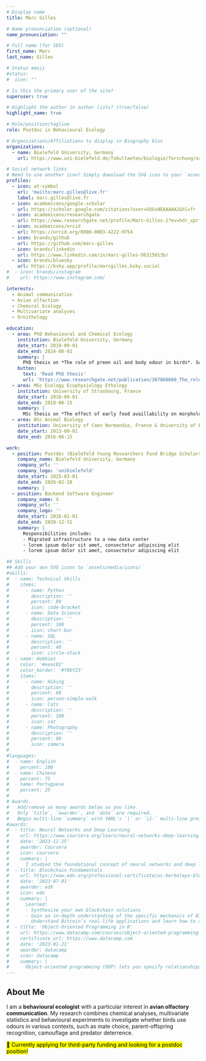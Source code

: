 ```yaml
---
# Display name
title: Marc Gilles

# Name pronunciation (optional)
name_pronunciation: ""

# Full name (for SEO)
first_name: Marc
last_name: Gilles

# Status emoji
#status:
#  icon: ""

# Is this the primary user of the site?
superuser: true

# Highlight the author in author lists? (true/false)
highlight_name: true

# Role/position/tagline
role: Postdoc in Behavioural Ecology

# Organizations/Affiliations to display in Biography blox
organizations:
  - name: Bielefeld University, Germany
    url: https://www.uni-bielefeld.de/fakultaeten/biologie/forschung/arbeitsgruppen/behav_eco/

# Social network links
# Need to use another icon? Simply download the SVG icon to your `assets/media/icons/` folder.
profiles:
  - icon: at-symbol
    url: 'mailto:marc.gilles@live.fr'
    label: marc.gilles@live.fr
  - icon: academicons/google-scholar
    url: https://scholar.google.com/citations?user=VUGsNEAAAAAJ&hl=fr
  - icon: academicons/researchgate
    url: https://www.researchgate.net/profile/Marc-Gilles-2?ev=hdr_xprf
  - icon: academicons/orcid
    url: https://orcid.org/0000-0003-4222-9754
  - icon: brands/github
    url: https://github.com/marc-gilles
  - icon: brands/linkedin
    url: https://www.linkedin.com/in/marc-gilles-9b315013b/
  - icon: brands/bluesky
    url: https://bsky.app/profile/marcgilles.bsky.social
#  - icon: brands/instagram
#    url: https://www.instagram.com/

interests:
  - Animal communication
  - Avian olfaction
  - Chemical Ecology
  - Multivariate analyses
  - Ornithology

education:
  - area: PhD Behavioural and Chemical Ecology
    institution: Bielefeld University, Germany
    date_start: 2019-09-01
    date_end: 2024-06-01
    summary: |
      PhD thesis on *The role of preen oil and body odour in birds*. Supervised by [Barbara Caspers](https://scholar.google.com/citations?user=qPjDrIMAAAAJ&hl=fr&oi=ao) and [Innes Cuthill](https://scholar.google.com/citations?user=BD03F2cAAAAJ&hl=fr&oi=ao) at the [Department of Behavioural Ecology](https://www.uni-bielefeld.de/fakultaeten/biologie/forschung/arbeitsgruppen/behav_eco/).
    button:
      text: 'Read PhD thesis'
      url: 'https://www.researchgate.net/publication/387860660_The_role_of_preen_oil_and_body_odour_in_birds'
  - area: MSc Ecology Ecophysiology Ethology
    institution: University of Strasbourg, France
    date_start: 2016-09-01
    date_end: 2018-06-15
    summary: |
      MSc thesis on *The effect of early food availlability on morphology and personality in blue tits*. Supervised by [Jon Brommer](https://scholar.google.com/citations?user=YCAmA6QAAAAJ&hl=fr&oi=ao) and [Barbara Class](https://scholar.google.com/citations?user=W3l0KMEAAAAJ&hl=fr&oi=ao) at the [Department of Biology](https://www.utu.fi/en/university/faculty-of-science/biology/contact) at University of Turku, Finland.
  - area: BSc Animal Biology
    institution: University of Caen Normandie, France & University of Bergen, Norway
    date_start: 2013-09-01
    date_end: 2016-06-15

work:
  - position: Postdoc (Bielefeld Young Researchers Fund Bridge Scholarship)
    company_name: Bielefeld University, Germany
    company_url: ''
    company_logo: 'unibielefeld'
    date_start: 2025-03-01
    date_end: 2026-02-28
    summary: |
  - position: Backend Software Engineer
    company_name: X
    company_url: ''
    company_logo: ''
    date_start: 2016-01-01
    date_end: 2020-12-31
    summary: |
      Responsibilities include:
      - Migrated infrastructure to a new data center
      - lorem ipsum dolor sit amet, consectetur adipiscing elit
      - lorem ipsum dolor sit amet, consectetur adipiscing elit

## Skills
## Add your own SVG icons to `assets/media/icons/`
#skills:
#  - name: Technical Skills
#    items:
#      - name: Python
#        description: ''
#        percent: 80
#        icon: code-bracket
#      - name: Data Science
#        description: ''
#        percent: 100
#        icon: chart-bar
#      - name: SQL
#        description: ''
#        percent: 40
#        icon: circle-stack
#  - name: Hobbies
#    color: '#eeac02'
#    color_border: '#f0bf23'
#    items:
#      - name: Hiking
#        description: ''
#        percent: 60
#        icon: person-simple-walk
#      - name: Cats
#        description: ''
#        percent: 100
#        icon: cat
#      - name: Photography
#        description: ''
#        percent: 80
#        icon: camera
#
#languages:
#  - name: English
#    percent: 100
#  - name: Chinese
#    percent: 75
#  - name: Portuguese
#    percent: 25
#
# Awards.
#   Add/remove as many awards below as you like.
#   Only `title`, `awarder`, and `date` are required.
#   Begin multi-line `summary` with YAML's `|` or `|2-` multi-line prefix and indent 2 spaces below.
#awards:
#  - title: Neural Networks and Deep Learning
#    url: https://www.coursera.org/learn/neural-networks-deep-learning
#    date: '2023-11-25'
#    awarder: Coursera
#    icon: coursera
#    summary: |
#      I studied the foundational concept of neural networks and deep learning. By the end, I was familiar with the significant technological trends driving the rise of deep #learning; build, train, and apply fully connected deep neural networks; implement efficient (vectorized) neural networks; identify key parameters in a neural network’s #architecture; and apply deep learning to your own applications.
#  - title: Blockchain Fundamentals
#    url: https://www.edx.org/professional-certificate/uc-berkeleyx-blockchain-fundamentals
#    date: '2023-07-01'
#    awarder: edX
#    icon: edx
#    summary: |
#      Learned:
#      - Synthesize your own blockchain solutions
#      - Gain an in-depth understanding of the specific mechanics of Bitcoin
#      - Understand Bitcoin’s real-life applications and learn how to attack and destroy Bitcoin, Ethereum, smart contracts and Dapps, and alternatives to Bitcoin’s #Proof-of-Work consensus algorithm
#  - title: 'Object-Oriented Programming in R'
#    url: https://www.datacamp.com/courses/object-oriented-programming-with-s3-and-r6-in-r
#    certificate_url: https://www.datacamp.com
#    date: '2023-01-21'
#    awarder: datacamp
#    icon: datacamp
#    summary: |
#      Object-oriented programming (OOP) lets you specify relationships between functions and the objects that they can act on, helping you manage complexity in your code. This #is an intermediate level course, providing an introduction to OOP, using the S3 and R6 systems. S3 is a great day-to-day R programming tool that simplifies some of the #functions that you write. R6 is especially useful for industry-specific analyses, working with web APIs, and building GUIs.
---
```


## About Me

I am a **behavioural ecologist** with a particular interest in **avian olfactory communication**. My research combines chemical analyses, multivariate statistics and behavioural experiments to investigate whether birds use odours in various contexts, such as mate choice, parent-offspring recognition, camouflage and predator deterrence.

<mark>🔎 Currently applying for third-party funding and looking for a postdoc position!</mark>
